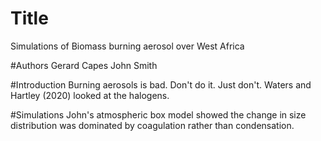 # Title
Simulations of Biomass burning aerosol over West Africa

#Authors
Gerard Capes
John Smith

#Introduction
Burning aerosols is bad. Don't do it. Just don't.
Waters and Hartley (2020) looked at the halogens.

#Simulations
John's atmospheric box model showed the change in size distribution was 
dominated by coagulation rather than condensation.
